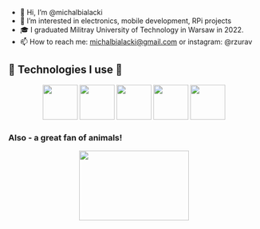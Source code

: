 


- 👋 Hi, I’m @michalbialacki
- 👀 I’m interested in electronics, mobile development, RPi projects
- :mortar_board: I graduated Militray University of Technology in Warsaw in 2022.
- 📫 How to reach me: michalbialacki@gmail.com or instagram: @rzurav

## :electric_plug: Technologies I use :electric_plug:
<p align="center">
  <img src = "https://github.com/michalbialacki/Icons/blob/main/android.png" width=70 height=70>
  <img src = "https://github.com/michalbialacki/Icons/blob/main/kotlin.png" width=70 height=70>
  <img src = "https://github.com/michalbialacki/Icons/blob/main/jetpack_compose.png" width=70 height=70>
  <img src = "https://github.com/michalbialacki/Icons/blob/main/firebase.png" width=70 height=70> 
  <img src = "https://github.com/michalbialacki/Icons/blob/main/photoshop.png" width=70 height=70> 

</p>

### Also - a great fan of animals!
<p align="center">
<img src = "https://github.com/michalbialacki/Icons/blob/main/python_technologies.png" width=220 height=140 >
</p>




<!---
michalbialacki/michalbialacki is a ✨ special ✨ repository because its `README.md` (this file) appears on your GitHub profile.
You can click the Preview link to take a look at your changes.
--->
